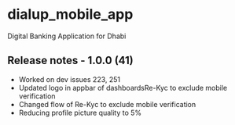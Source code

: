 # dialup_mobile_app

Digital Banking Application for Dhabi

## Release notes - 1.0.0 (41)

- Worked on dev issues 223, 251
- Updated logo in appbar of dashboardsRe-Kyc to exclude mobile verification
- Changed flow of Re-Kyc to exclude mobile verification
- Reducing profile picture quality to 5%
